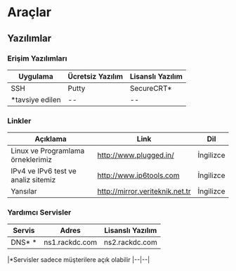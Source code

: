 # Araçlar


## Yazılımlar

### Erişim Yazılımları
| Uygulama | Ücretsiz Yazılım | Lisanslı Yazılım |
| -- | -- | -- |
| SSH | Putty | SecureCRT* |
|*tavsiye edilen|--|--|

### Linkler
| Açıklama | Link | Dil |
| -- | -- | -- |
| Linux ve Programlama örneklerimiz | http://www.plugged.in/ | İngilizce |
| IPv4 ve IPv6 test ve analiz sitemiz | http://www.ip6tools.com | İngilizce |
| Yansılar | http://mirror.veriteknik.net.tr | İngilizce |


### Yardımcı Servisler

| Servis | Adres | Lisanslı Yazılım |
| -- | -- | -- |
| DNS* *| ns1.rackdc.com | ns2.rackdc.com |*

|*Servisler sadece müşterilere açık olabilir |--|--|








